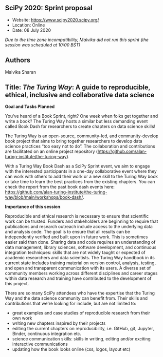 ## SciPy 2020: Sprint proposal

- Website: https://www.scipy2020.scipy.org/
- Location: Online
- Date: 08 July 2020

*Due to the time zone incompatibility, Malvika did not run this sprint (the session was scheduled at 10:00 BST)*

## Authors

Malvika Sharan

## Title: _The Turing Way_: A guide to reproducible, ethical, inclusive and collaborative data science

**Goal and Tasks Planned**

You've heard of a Book Sprint, right? One week when folks get together and write a book? The Turing Way hosts a similar but less demanding event called Book Dash for researchers to create chapters on data science skills!

The Turing Way is an open-source, community-led, and community-develop book project that aims to bring together researchers to develop data science practices “too easy not to do”. The collaboration and contributions are facilitated on an online project repository (https://github.com/alan-turing-institute/the-turing-way).

With a Turing Way Book Dash as a SciPy Sprint event, we aim to engage with the interested participants in a one-day collaborative event where they can work with others to add their work or a new skill to the Turing Way book or take time to learn the best practices from the existing chapters. You can check the report from the past book dash events here: https://github.com/alan-turing-institute/the-turing-way/blob/main/workshops/book-dash/.

**Importance of this session**

Reproducible and ethical research is necessary to ensure that scientific work can be trusted. Funders and stakeholders are beginning to require that publications and research outreach include access to the underlying data and analysis code. The goal is to ensure that all results can be independently verified and built upon in future work. This is sometimes easier said than done. Sharing data and code requires an understanding of data management, library sciences, software development, and continuous integration techniques: skills that are not widely taught or expected of academic researchers and data scientists. The Turing Way handbook in its current state includes training material on version control, analysis, testing, and open and transparent communication with its users. A diverse set of community members working across different disciplines and career stages within data research and training have contributed to the development of this project.

There are so many SciPy attendees who have the expertise that the Turing Way and the data science community can benefit from. Their skills and contributions that we're looking for include, but are not limited to:

- great examples and case studies of reproducible research from their own work
- writing new chapters inspired by their projects
- editing the current chapters on reproducibility, i.e. GitHub, git, Jupyter, Binder, continuous integration etc.
- science communication skills: skills in writing, editing and/or exciting interactive communications
- updating how the book looks online (css, logos, layout etc)

